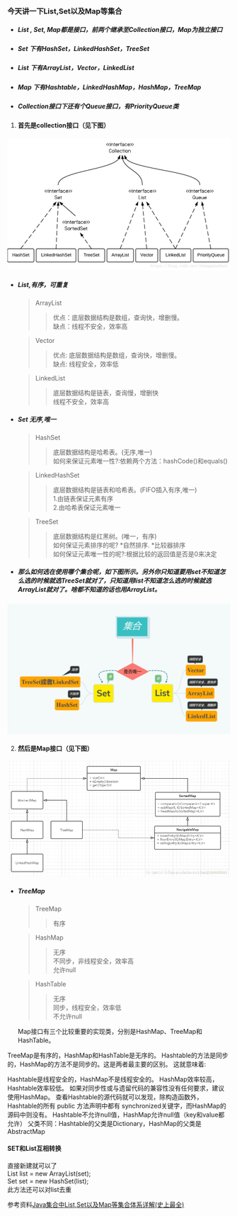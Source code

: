 ### 今天讲一下List,Set以及Map等集合
* ##### List , Set, Map都是接口，前两个继承至Collection接口，Map为独立接口
* ##### Set 下有HashSet，LinkedHashSet，TreeSet
* ##### List 下有ArrayList，Vector，LinkedList
* ##### Map 下有Hashtable，LinkedHashMap，HashMap，TreeMap
* ##### Collection接口下还有个Queue接口，有PriorityQueue类
1. #### 首先是collection接口（见下图）
![](https://github.com/Beancc/Main/blob/master/img/java/%E9%9B%86%E5%90%88%E6%8E%A5%E5%8F%A31.jpg)
* ##### List,有序，可重复 
  > ArrayList  
    >> 优点：底层数据结构是数组，查询快，增删慢。  
    >> 缺点：线程不安全，效率高 
    
  > Vector  
    >> 优点: 底层数据结构是数组，查询快，增删慢。  
    >> 缺点: 线程安全，效率低  
    
  > LinkedList  
    >> 底层数据结构是链表，查询慢，增删快  
    >> 线程不安全，效率高  

* ##### Set 无序,唯一  
  > HashSet  
  >> 底层数据结构是哈希表。(无序,唯一)  
  >> 如何来保证元素唯一性?:依赖两个方法：hashCode()和equals()

  > LinkedHashSet  
  >> 底层数据结构是链表和哈希表。(FIFO插入有序,唯一)  
  >> 1.由链表保证元素有序  
  >> 2.由哈希表保证元素唯一

  > TreeSet  
  >> 底层数据结构是红黑树。(唯一，有序)  
  >> 如何保证元素排序的呢? *自然排序. *比较器排序  
  >> 如何保证元素唯一性的呢?:根据比较的返回值是否是0来决定
* ##### 那么如何选在使用哪个集合呢，如下图所示。另外你只知道要用set不知道怎么选的时候就选TreeSet就对了，只知道用list不知道怎么选的时候就选ArrayList就对了。啥都不知道的话也用ArrayList。
![](https://github.com/Beancc/Main/blob/master/img/java/%E9%9B%86%E5%90%88%E6%8E%A5%E5%8F%A32.png)

2. #### 然后是Map接口（见下图）
![](https://github.com/Beancc/Main/blob/master/img/java/%E9%9B%86%E5%90%88%E6%8E%A5%E5%8F%A33.png)
* ##### TreeMap 
  > TreeMap 
    >> 有序
    
  > HashMap
    >> 无序  
    >> 不同步，非线程安全，效率高  
    >> 允许null
    
  > HashTable
    >> 无序  
    >> 同步，线程安全，效率低  
    >> 不允许null
    
    Map接口有三个比较重要的实现类，分别是HashMap、TreeMap和HashTable。

TreeMap是有序的，HashMap和HashTable是无序的。
Hashtable的方法是同步的，HashMap的方法不是同步的。这是两者最主要的区别。
这就意味着:

Hashtable是线程安全的，HashMap不是线程安全的。
HashMap效率较高，Hashtable效率较低。
如果对同步性或与遗留代码的兼容性没有任何要求，建议使用HashMap。 查看Hashtable的源代码就可以发现，除构造函数外，Hashtable的所有 public 方法声明中都有 synchronized关键字，而HashMap的源码中则没有。
Hashtable不允许null值，HashMap允许null值（key和value都允许）
父类不同：Hashtable的父类是Dictionary，HashMap的父类是AbstractMap

#### SET和List互相转换
直接新建就可以了  
List list = new ArrayList(set);  
Set set = new HashSet(list);  
此方法还可以对list去重
   
参考资料[Java集合中List,Set以及Map等集合体系详解(史上最全)](https://blog.csdn.net/zhangqunshuai/article/details/80660974)
